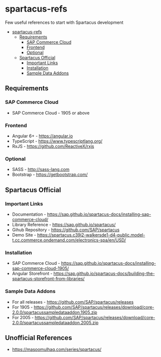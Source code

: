 # spartacus-refs

Few useful references to start with Spartacus development

- [spartacus-refs](#spartacus-refs)
  - [Requirements](#requirements)
    - [SAP Commerce Cloud](#sap-commerce-cloud)
    - [Frontend](#frontend)
    - [Optional](#optional)
  - [Spartacus Official](#spartacus-official)
    - [Important Links](#important-links)
    - [Installation](#installation)
    - [Sample Data Addons](#sample-data-addons)

## Requirements

### SAP Commerce Cloud

- SAP Commerce Cloud - 1905 or above

### Frontend

- Angular 6+ - https://angular.io
- TypeScript - https://www.typescriptlang.org/
- RxJS - https://github.com/ReactiveX/rxjs

### Optional

- SASS - http://sass-lang.com
- Bootstrap - https://getbootstrap.com/

## Spartacus Official

### Important Links

- Documentation - https://sap.github.io/spartacus-docs/installing-sap-commerce-cloud/
- Library Reference - https://sap.github.io/spartacus/
- Gihub Repository - https://github.com/SAP/spartacus
- Demo Site - https://spartacus.c39j2-walkersde1-d4-public.model-t.cc.commerce.ondemand.com/electronics-spa/en/USD/

### Installation

- SAP Commerce Cloud - https://sap.github.io/spartacus-docs/installing-sap-commerce-cloud-1905/
- Angular Storefront - https://sap.github.io/spartacus-docs/building-the-spartacus-storefront-from-libraries/

### Sample Data Addons

- For all releases - https://github.com/SAP/spartacus/releases
- For 1905 - https://github.com/SAP/spartacus/releases/download/core-2.0.0/spartacussampledataaddon.1905.zip
- For 2005 - https://github.com/SAP/spartacus/releases/download/core-2.0.0/spartacussampledataaddon.2005.zip

## Unofficial References

- https://masoomulhaq.com/series/spartacus/


